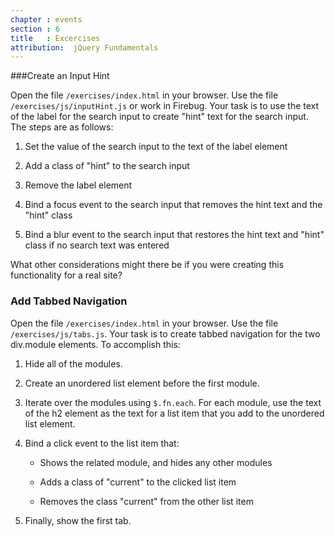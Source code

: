 ```yaml
---
chapter : events
section : 6
title   : Excercises
attribution:  jQuery Fundamentals
---
```

###Create an Input Hint

Open the file `/exercises/index.html` in your browser. Use the file
`/exercises/js/inputHint.js` or work in Firebug.  Your task is to use the text
of the label for the search input to create "hint" text for the search input.
The steps are as follows:

1.	Set the value of the search input to the text of the label element

2.	Add a class of "hint" to the search input

3.	Remove the label element

4.	Bind a focus event to the search input that removes the hint text and the
    "hint" class

5.	Bind a blur event to the search input that restores the hint text and
    "hint" class if no search text was entered

What other considerations might there be if you were creating this
functionality for a real site?

### Add Tabbed Navigation

Open the file `/exercises/index.html` in your browser. Use the file
`/exercises/js/tabs.js`.  Your task is to create tabbed navigation for the two
div.module elements.  To accomplish this:

1.	Hide all of the modules.

2.	Create an unordered list element before the first module.

3.	Iterate over the modules using `$.fn.each`. For each module, use the text
    of the h2 element as the text for a list item that you add to the unordered
    list element.

4.	Bind a click event to the list item that:

	*	Shows the related module, and hides any other modules

	*	Adds a class of "current" to the clicked list item

	*	Removes the class "current" from the other list item

5.	Finally, show the first tab.

